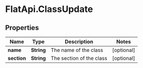 # FlatApi.ClassUpdate

## Properties
Name | Type | Description | Notes
------------ | ------------- | ------------- | -------------
**name** | **String** | The name of the class | [optional] 
**section** | **String** | The section of the class | [optional] 


